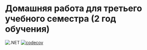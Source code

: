 # Домашняя работа для третьего учебного семестра (2 год обучения)

![.NET](https://github.com/Ajbolitt76/dotnet-homeworks-2/actions/workflows/dotnet.yml/badge.svg)
[![codecov](https://codecov.io/gh/Ajbolitt76/dotnet-homeworks-2/branch/Muhamedshin-A-HW-1/graph/badge.svg?token=C30KRWV6SH)](https://codecov.io/gh/Ajbolitt76/dotnet-homeworks-2)